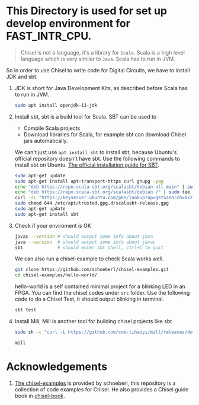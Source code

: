 # This Directory is used for set up develop environment for FAST_INTR_CPU.

> Chisel is not a language, it's a library for `Scala`. Scala is a high level language which is very similar to `Java`. Scala has to run in JVM.

So in order to use Chisel to write code for Digital Circuits, we have to install JDK and sbt.
1. JDK is short for Java Development Kits, as described before Scala has to run in JVM.
    ```bash
    sudo apt install openjdk-11-jdk
    ```
    
2. Install sbt, sbt is a build tool for Scala. SBT can be used to
    - Compile Scala projects
    - Download libraries for Scala, for example sbt can download Chisel jars automatically.

    We can't just use `apt install sbt` to install sbt, because Ubuntu's official repository doesn't have sbt. Use the following commands to install sbt on Ubuntu. [The official installation guide for SBT](https://www.scala-sbt.org/1.x/docs/Installing-sbt-on-Linux.html).
    ```bash
    sudo apt-get update
    sudo apt-get install apt-transport-https curl gnupg -yqq
    echo "deb https://repo.scala-sbt.org/scalasbt/debian all main" | sudo tee /etc/apt/sources.list.d/sbt.list
    echo "deb https://repo.scala-sbt.org/scalasbt/debian /" | sudo tee /etc/apt/sources.list.d/sbt_old.list
    curl -sL "https://keyserver.ubuntu.com/pks/lookup?op=get&search=0x2EE0EA64E40A89B84B2DF73499E82A75642AC823" | sudo -H gpg --no-default-keyring --keyring gnupg-ring:/etc/apt/trusted.gpg.d/scalasbt-release.gpg --import
    sudo chmod 644 /etc/apt/trusted.gpg.d/scalasbt-release.gpg
    sudo apt-get update
    sudo apt-get install sbt
    ```
    
3. Check if your enviroment is OK
    ```bash
    javac --version # should output some info about java
    java --version  # should output some info about javac
    sbt             # should enter sbt shell, ctrl+C to quit
    ```
    We can also run a chisel-example to check Scala works well.
    ```bash
    git clone https://github.com/schoeberl/chisel-examples.git
    cd chisel-examples/hello-world/
    ```
    hello-world is a self contained minimal project for a blinking LED in an FPGA. You can find the chisel codes under `src` folder.
    Use the following code to do a Chisel Test, it should output blinking in terminal.
    ```bash
    sbt test
    ```
    
4. Install Mill, Mill is another tool for building chisel projects like sbt

    ```bash
    sudo sh -c "curl -L https://github.com/com-lihaoyi/mill/releases/download/0.10.8/0.10.8 > /usr/local/bin/mill && chmod +x /usr/local/bin/mill"
    
    mill
    ```
# Acknowledgements
1. [The chisel-examples](https://github.com/schoeberl/chisel-examples) is provided by schoeberl, this repository is a collection of code examples for Chisel. He  also provides a Chisel guide book in [chisel-book](https://github.com/schoeberl/chisel-book).